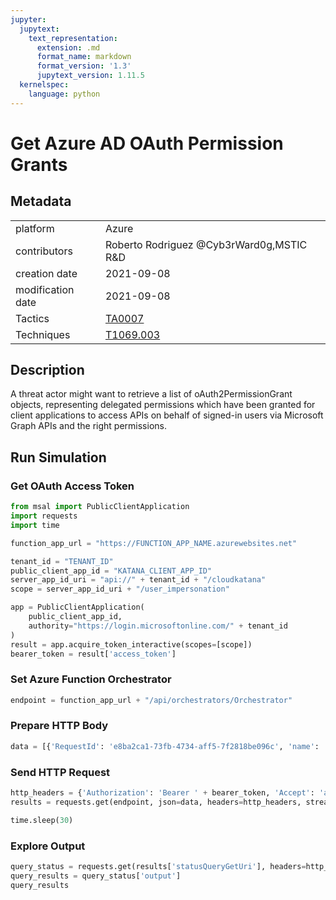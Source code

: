 ```yaml
---
jupyter:
  jupytext:
    text_representation:
      extension: .md
      format_name: markdown
      format_version: '1.3'
      jupytext_version: 1.11.5
  kernelspec:
    language: python
---
```


# Get Azure AD OAuth Permission Grants


## Metadata



|                   |    |
|:------------------|:---|
| platform          | Azure |
| contributors      | Roberto Rodriguez @Cyb3rWard0g,MSTIC R&D |
| creation date     | 2021-09-08 |
| modification date | 2021-09-08 |
| Tactics           | [TA0007](https://attack.mitre.org/tactics/TA0007) |
| Techniques        | [T1069.003](https://attack.mitre.org/techniques/T1069/003) |


## Description
A threat actor might want to retrieve a list of oAuth2PermissionGrant objects, representing delegated permissions which have been granted for client applications to access APIs on behalf of signed-in users via Microsoft Graph APIs and the right permissions.



## Run Simulation


### Get OAuth Access Token

```python
from msal import PublicClientApplication
import requests
import time

function_app_url = "https://FUNCTION_APP_NAME.azurewebsites.net"

tenant_id = "TENANT_ID"
public_client_app_id = "KATANA_CLIENT_APP_ID"
server_app_id_uri = "api://" + tenant_id + "/cloudkatana"
scope = server_app_id_uri + "/user_impersonation"

app = PublicClientApplication(
    public_client_app_id,
    authority="https://login.microsoftonline.com/" + tenant_id
)
result = app.acquire_token_interactive(scopes=[scope])
bearer_token = result['access_token']
```

### Set Azure Function Orchestrator

```python
endpoint = function_app_url + "/api/orchestrators/Orchestrator"
```

### Prepare HTTP Body

```python
data = [{'RequestId': 'e8ba2ca1-73fb-4734-aff5-7f2818be096c', 'name': 'Get Azure AD OAuth Permission Grants', 'metadata': {'creationDate': '2021-09-08', 'modificationDate': '2021-09-08', 'description': 'A threat actor might want to retrieve a list of oAuth2PermissionGrant objects, representing delegated permissions which have been granted for client applications to access APIs on behalf of signed-in users via Microsoft Graph APIs and the right permissions.\n', 'contributors': ['Roberto Rodriguez @Cyb3rWard0g', 'MSTIC R&D'], 'mitreAttack': [{'technique': 'T1069.003', 'tactics': ['TA0007']}]}, 'steps': [{'schema': 'atomic', 'id': 'ccc426f4-7fd7-4014-9886-2d9e97631214', 'name': 'Get Azure AD OAuth Permission Grants', 'metadata': {'creationDate': '2021-09-08', 'modificationDate': '2021-09-08', 'description': 'A threat actor might want to retrieve a list of oAuth2PermissionGrant objects, representing delegated permissions which have been granted for client applications to access APIs on behalf of signed-in users via Microsoft Graph APIs and the right permissions.\n', 'contributors': ['Roberto Rodriguez @Cyb3rWard0g', 'MSTIC R&D'], 'mitreAttack': [{'technique': 'T1069.003', 'tactics': ['TA0007']}]}, 'authorization': [{'resource': 'https://graph.microsoft.com/', 'permissionsType': 'application', 'permissions': ['DelegatedPermissionGrant.ReadWrite.All']}], 'execution': {'type': 'ScriptModule', 'platform': 'Azure', 'executor': 'PowerShell', 'module': {'name': 'CloudKatanaAbilities', 'version': 1.0, 'function': 'Get-CKOauth2PermissionGrants'}, 'parameters': {}}, 'number': 1}]}]
```

### Send HTTP Request

```python
http_headers = {'Authorization': 'Bearer ' + bearer_token, 'Accept': 'application/json','Content-Type': 'application/json'}
results = requests.get(endpoint, json=data, headers=http_headers, stream=False).json()

time.sleep(30)
```

### Explore Output

```python
query_status = requests.get(results['statusQueryGetUri'], headers=http_headers, stream=False).json()
query_results = query_status['output']
query_results
```
